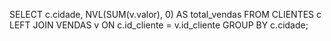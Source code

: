 SELECT
    c.cidade,
    NVL(SUM(v.valor), 0) AS total_vendas
FROM CLIENTES c
LEFT JOIN VENDAS v
    ON c.id_cliente = v.id_cliente
GROUP BY c.cidade;
